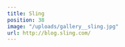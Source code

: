 ```yaml
---
title: Sling
position: 38
image: "/uploads/gallery__sling.jpg"
url: http://blog.sling.com/
---
```



